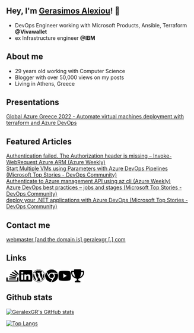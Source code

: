 
## Hey, I'm <a href="https://geralexgr.com" target="_blank">Gerasimos Alexiou</a>! 👋


- DevOps Engineer working with Microsoft Products, Ansible, Terraform **@Vivawallet**  
- ex Infrastructure engineer **@IBM**


## About me
- 29 years old working with Computer Science  
- Blogger with over 50,000 views on my posts  
- Living in Athens, Greece


## Presentations
[Global Azure Greece 2022 - Automate virtual machines deployment with terraform and Azure DevOps](https://global-azure-greece-2022.azurewebsites.net/)

## Featured Articles
[Authentication failed. The Authorization header is missing – Invoke-WebRequest Azure ARM (Azure Weekly)](https://azureweekly.info/issue-372.html)  
[Start Multiple VMs using Parameters with Azure DevOps Pipelines (Microsoft Top Stories - DevOps Community)](https://devblogs.microsoft.com/devops/top-stories-from-the-microsoft-devops-community-06-13-2022/)  
[Authenticate to Azure management API using az cli (Azure Weekly)](https://azureweekly.info/issue-370.html)  
[Azure DevOps best practices – jobs and stages (Microsoft Top Stories - DevOps Community)](https://devblogs.microsoft.com/devops/top-stories-from-the-microsoft-devops-community-2022-02-18/)  
[deploy your .NET applications with Azure DevOps (Microsoft Top Stories - DevOps Community)](https://devblogs.microsoft.com/devops/top-stories-from-the-microsoft-devops-community-2022-01-28/)  




## Contact me

[webmaster [and the domain is] geralexgr [.] com](mailto:webmaster@geralexgr.com)

## Links




[<img align="left" alt="StackOverflow" width="35px" height="35px"  src="assets/stack-overflow-brands.svg" />][stackoverflow]
[<img align="left" alt="Linkedin" width="35px" height="35px"  src="assets/linkedin-brands.svg" />][linkedin]
[<img align="left" alt="blog" width="35px" height="35px"  src="assets/wordpress-brands.svg" />][blog]
[<img align="left" alt="site" width="35px" height="35px"  src="assets/chrome-brands.svg" />][site]
[<img align="left" alt="youtube" width="35px" height="35px"  src="assets/youtube-brands.svg" />][youtube]
[<img align="left" alt="youtube" width="35px" height="35px"  src="assets/trophy.svg" />][credly]

<br />
<br />


 ## Github stats

[![GeralexGR's GitHub stats](https://github-readme-stats.vercel.app/api?username=geralexgr)](https://github.com/geralexgr/github/blob/main/README.md)

[![Top Langs](https://github-readme-stats.vercel.app/api/top-langs/?username=geralexgr&layout=compact)](https://github.com/geralexgr/github/blob/main/README.md)



[stackoverflow]: https://stackoverflow.com/users/1509124/geralexgr
[linkedin]: https://linkedin.com/in/geralexgr
[blog]: https://blog.geralexgr.com
[youtube]: https://www.youtube.com/channel/UCQts2wVbLoX4G_e0H57Ay0A
[site]: https://geralexgr.com
[credly]: https://www.credly.com/users/gerasimos.alexiou/badges
